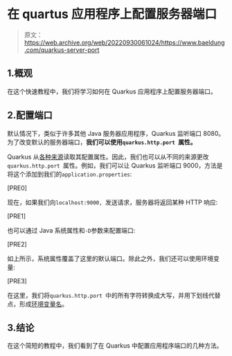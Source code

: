 # 在 quartus 应用程序上配置服务器端口

> 原文：<https://web.archive.org/web/20220930061024/https://www.baeldung.com/quarkus-server-port>

## 1.概观

在这个快速教程中，我们将学习如何在 Quarkus 应用程序上配置服务器端口。

## 2.配置端口

默认情况下，类似于许多其他 Java 服务器应用程序，Quarkus 监听端口 8080。为了改变默认的服务器端口，**我们可以使用`quarkus.http.port `属性。**

Quarkus 从[各种来源](https://web.archive.org/web/20220523152627/https://quarkus.io/guides/config-reference#configuration-sources)读取其配置属性。因此，我们也可以从不同的来源更改`quarkus.http.port `属性。例如，我们可以让 Quarkus 监听端口 9000，方法是将这个添加到我们的`application.properties`:

[PRE0]

现在，如果我们向`localhost:9000, `发送请求，服务器将返回某种 HTTP 响应:

[PRE1]

也可以通过 Java 系统属性和`-D`参数来配置端口:

[PRE2]

如上所示，系统属性覆盖了这里的默认端口。除此之外，我们还可以使用环境变量:

[PRE3]

在这里，我们将`quarkus.http.port `中的所有字符转换成大写，并用下划线代替点，形成[环境变量名](https://web.archive.org/web/20220523152627/https://github.com/eclipse/microprofile-config/blob/master/spec/src/main/asciidoc/configsources.asciidoc#default-configsources)。

## 3.结论

在这个简短的教程中，我们看到了在 Quarkus 中配置应用程序端口的几种方法。